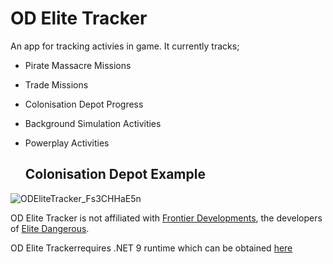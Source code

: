 # OD Elite Tracker

An app for tracking activies in game.  It currently tracks;

- Pirate Massacre Missions
- Trade Missions
- Colonisation Depot Progress
- Background Simulation Activities
- Powerplay Activities

  ## Colonisation Depot Example
![ODEliteTracker_Fs3CHHaE5n](https://github.com/user-attachments/assets/2828d842-d9df-4d80-ad5e-4dc0b0ca8c76)

OD Elite Tracker is not affiliated with [Frontier Developments](https://www.frontier.co.uk/), the developers of [Elite Dangerous](https://www.elitedangerous.com/).

OD Elite Trackerrequires .NET 9 runtime which can be obtained [here](https://download.visualstudio.microsoft.com/download/pr/1daf85dc-291b-4bb8-812e-a0df5cdb6701/85455a4a851347de26e2901e043b81e1/windowsdesktop-runtime-5.0.12-win-x64.exe](https://builds.dotnet.microsoft.com/dotnet/WindowsDesktop/9.0.4/windowsdesktop-runtime-9.0.4-win-x64.exe))
